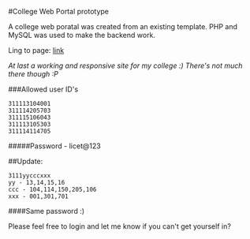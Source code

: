 #College Web Portal prototype

A college web poratal was created from an existing template. PHP and MySQL was used to make the backend work.

Ling to page: [link](http://licet.96.lt/index.php)

*At last a working and responsive site for my college :) There's not much there though :P*

###Allowed user ID's

```
311113104001
311114205703
311115106043
311113105303
311114114705 
```

#####Password - licet@123

##Update:

```
3111yycccxxx
yy - 13,14,15,16
ccc - 104,114,150,205,106
xxx - 001,301,701
```

####Same password :)

Please feel free to login and let me know if you can't get yourself in?
